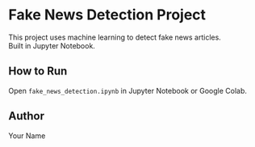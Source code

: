 # Fake News Detection Project

This project uses machine learning to detect fake news articles.  
Built in Jupyter Notebook.

## How to Run
Open `fake_news_detection.ipynb` in Jupyter Notebook or Google Colab.

## Author
Your Name
